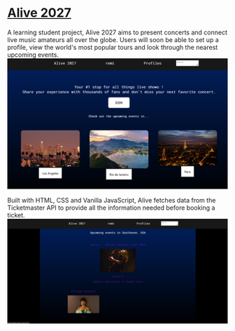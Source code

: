 # [Alive 2027](https://harfore.github.io/Alive2027/)
A learning student project, Alive 2027 aims to present concerts and connect live music amateurs all over the globe. Users will soon be able to set up a profile, view the world's most popular tours and look through the nearest upcoming events.
![main page](./images/RDME1.png)

Built with HTML, CSS and Vanilla JavaScript, Alive fetches data from the Ticketmaster API to provide all the information needed before booking a ticket.
![upcoming events by city](./images/RDME2.png)
